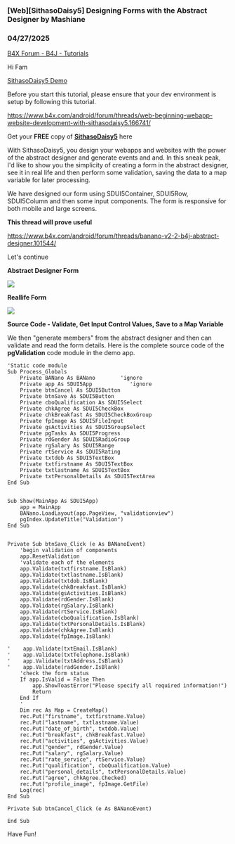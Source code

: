 ### [Web][SithasoDaisy5] Designing Forms with the Abstract Designer by Mashiane
### 04/27/2025
[B4X Forum - B4J - Tutorials](https://www.b4x.com/android/forum/threads/165942/)

Hi Fam  
  
[SithasoDaisy5 Demo](https://sithaso-daisy5.vercel.app/)  
  
Before you start this tutorial, please ensure that your dev environment is setup by following this tutorial.  
  
<https://www.b4x.com/android/forum/threads/web-beginning-webapp-website-development-with-sithasodaisy5.166741/>  
  
Get your **FREE** copy of [**SithasoDaisy5**](https://github.com/Mashiane/SithasoDaisy5) here  
  
With SithasoDaisy5, you design your webapps and websites with the power of the abstract designer and generate events and and. In this sneak peak, I'd like to show you the simplicity of creating a form in the abstract designer, see it in real life and then perform some validation, saving the data to a map variable for later processing.  
  
We have designed our form using SDUI5Container, SDUI5Row, SDUI5Column and then some input components. The form is responsive for both mobile and large screens.  
  
**This thread will prove useful**  
  
<https://www.b4x.com/android/forum/threads/banano-v2-2-b4j-abstract-designer.101544/>  
  
Let's continue  
  
**Abstract Designer Form**  
  
![](https://www.b4x.com/android/forum/attachments/162248)  
  
  
**Reallife Form**  
  
![](https://www.b4x.com/android/forum/attachments/162249)  
  
**Source Code - Validate, Get Input Control Values, Save to a Map Variable**  
  
We then "generate members" from the abstract designer and then can validate and read the form details. Here is the complete source code of the **pgValidation** code module in the demo app.  
  

```B4X
'Static code module  
Sub Process_Globals  
    Private BANano As BANano        'ignore  
    Private app As SDUI5App            'ignore  
    Private btnCancel As SDUI5Button  
    Private btnSave As SDUI5Button  
    Private cboQualification As SDUI5Select  
    Private chkAgree As SDUI5CheckBox  
    Private chkBreakfast As SDUI5CheckBoxGroup  
    Private fpImage As SDUI5FileInput  
    Private gsActivities As SDUI5GroupSelect  
    Private pgTasks As SDUI5Progress  
    Private rdGender As SDUI5RadioGroup  
    Private rgSalary As SDUI5Range  
    Private rtService As SDUI5Rating  
    Private txtdob As SDUI5TextBox  
    Private txtfirstname As SDUI5TextBox  
    Private txtlastname As SDUI5TextBox  
    Private txtPersonalDetails As SDUI5TextArea  
End Sub  
  
  
Sub Show(MainApp As SDUI5App)  
    app = MainApp  
    BANano.LoadLayout(app.PageView, "validationview")  
    pgIndex.UpdateTitle("Validation")  
End Sub  
  
  
Private Sub btnSave_Click (e As BANanoEvent)  
    'begin validation of components  
    app.ResetValidation  
    'validate each of the elements  
    app.Validate(txtfirstname.IsBlank)  
    app.Validate(txtlastname.IsBlank)  
    app.Validate(txtdob.IsBlank)  
    app.Validate(chkBreakfast.IsBlank)  
    app.Validate(gsActivities.IsBlank)  
    app.Validate(rdGender.IsBlank)  
    app.Validate(rgSalary.IsBlank)  
    app.Validate(rtService.IsBlank)  
    app.Validate(cboQualification.IsBlank)  
    app.Validate(txtPersonalDetails.IsBlank)  
    app.Validate(chkAgree.IsBlank)  
    app.Validate(fpImage.IsBlank)  
    
'    app.Validate(txtEmail.IsBlank)  
'    app.Validate(txtTelephone.IsBlank)  
'    app.Validate(txtAddress.IsBlank)  
'    app.Validate(radGender.IsBlank)  
    'check the form status  
    If app.IsValid = False Then  
        app.ShowToastError("Please specify all required information!")  
        Return  
    End If  
    '  
    Dim rec As Map = CreateMap()  
    rec.Put("firstname", txtfirstname.Value)  
    rec.Put("lastname", txtlastname.Value)  
    rec.Put("date_of_birth", txtdob.Value)  
    rec.Put("breakfast", chkBreakfast.Value)  
    rec.Put("activities", gsActivities.Value)  
    rec.Put("gender", rdGender.Value)  
    rec.Put("salary", rgSalary.Value)  
    rec.Put("rate_service", rtService.Value)  
    rec.Put("qualification", cboQualification.Value)  
    rec.Put("personal_details", txtPersonalDetails.Value)  
    rec.Put("agree", chkAgree.Checked)  
    rec.Put("profile_image", fpImage.GetFile)  
    Log(rec)  
End Sub  
  
Private Sub btnCancel_Click (e As BANanoEvent)  
    
End Sub
```

  
  
Have Fun!
